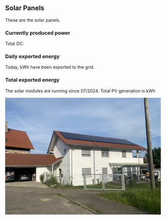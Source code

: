 ## Solar Panels

These are the solar panels.

### Currently produced power

Total DC: <Topic topic="total_dc_power" />

### Daily exported energy
Today, <Topic topic="daily_exported_energy" /> kWh have been exported to the grid.

### Total exported energy

The solar modules are running since 07/2024. 
Total PV generation is <Topic topic="total_pv_generation" /> kWh

![Solar Modules on our house](house_smaller.jpg)
